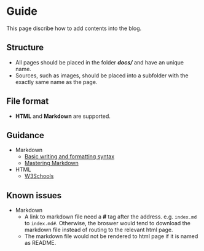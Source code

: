 # Guide

This page discribe how to add contents into the blog.

## Structure

* All pages should be placed in the folder **_docs/_** and have an unique name.
* Sources, such as images, should be placed into a subfolder with the exactly same name as the page.

## File format

* **HTML** and **Markdown** are supported.

## Guidance

* Markdown
    * [Basic writing and formatting syntax](https://help.github.com/articles/basic-writing-and-formatting-syntax/)
    * [Mastering Markdown](https://guides.github.com/features/mastering-markdown/)
* HTML
    * [W3Schools](https://www.w3schools.com/html/)

## Known issues

* Markdown
    * A link to markdown file need a **#** tag after the address. e.g. `index.md` to `index.md#`. Otherwise, the broswer would tend to download the markdown file instead of routing to the relevant html page.
    * The markdown file would not be rendered to html page if it is named as README.